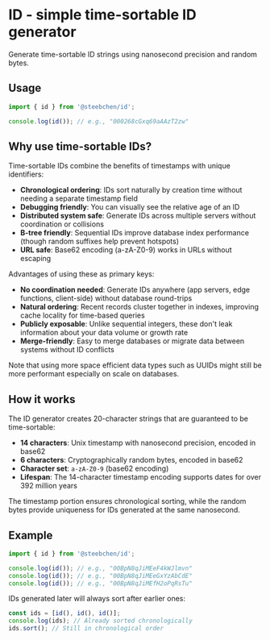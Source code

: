 # ID - simple time-sortable ID generator

Generate time-sortable ID strings using nanosecond precision and random bytes.

## Usage

```typescript
import { id } from '@steebchen/id';

console.log(id()); // e.g., "000268cGxq69aAAzT2zw"
```

## Why use time-sortable IDs?

Time-sortable IDs combine the benefits of timestamps with unique identifiers:

- **Chronological ordering**: IDs sort naturally by creation time without needing a separate timestamp field
- **Debugging friendly**: You can visually see the relative age of an ID
- **Distributed system safe**: Generate IDs across multiple servers without coordination or collisions
- **B-tree friendly**: Sequential IDs improve database index performance (though random suffixes help prevent hotspots)
- **URL safe**: Base62 encoding (a-zA-Z0-9) works in URLs without escaping

Advantages of using these as primary keys:
- **No coordination needed**: Generate IDs anywhere (app servers, edge functions, client-side) without database round-trips
- **Natural ordering**: Recent records cluster together in indexes, improving cache locality for time-based queries
- **Publicly exposable**: Unlike sequential integers, these don't leak information about your data volume or growth rate
- **Merge-friendly**: Easy to merge databases or migrate data between systems without ID conflicts

Note that using more space efficient data types such as UUIDs might still be more performant especially on scale on databases.

## How it works

The ID generator creates 20-character strings that are guaranteed to be time-sortable:

- **14 characters**: Unix timestamp with nanosecond precision, encoded in base62
- **6 characters**: Cryptographically random bytes, encoded in base62
- **Character set**: `a-zA-Z0-9` (base62 encoding)
- **Lifespan**: The 14-character timestamp encoding supports dates for over 392 million years

The timestamp portion ensures chronological sorting, while the random bytes provide uniqueness for IDs generated at the same nanosecond.

## Example

```typescript
import { id } from '@steebchen/id';

console.log(id()); // e.g., "00BpN8qJiMEeF4kWJlmvn"
console.log(id()); // e.g., "00BpN8qJiMEeGxYzAbCdE"
console.log(id()); // e.g., "00BpN8qJiMEfH2oPqRsTu"
```

IDs generated later will always sort after earlier ones:

```typescript
const ids = [id(), id(), id()];
console.log(ids); // Already sorted chronologically
ids.sort(); // Still in chronological order
```
